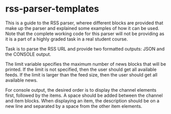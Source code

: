 # rss-parser-templates

This is a guide to the RSS parser, wheree different blocks are provided that make up the parser and explained some examples of how it can be used. 
Note that the complete working code for this parser will not be providing as it is a part of a highly graded task in a real student course.

Task is to parse the RSS URL and provide two formatted outputs: JSON and the CONSOLE output.

The limit variable specifies the maximum number of news blocks that will be printed.
If the limit is not specified, then the user should get all available feeds.
If the limit is larger than the feed size, then the user should get all available news.

For console output, the desired order is to display the channel elements first, followed by the items. 
A space should be added between the channel and item blocks. 
When displaying an item, the description should be on a new line and separated by a space from the other item elements.
